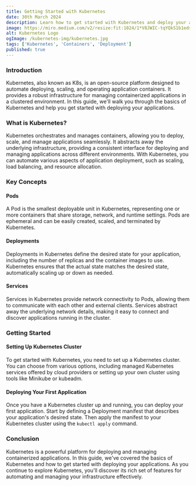 ```yaml
---
title: Getting Started with Kubernetes
date: 30th March 2024
description: Learn how to get started with Kubernetes and deploy your applications efficiently.
image: https://miro.medium.com/v2/resize:fit:1024/1*V8JWIC-tqYQkS1b1edsu3w.png
alt: Kubernetes Logo
ogImage: /kubernetes-img/kubernetes.jpg
tags: ['Kubernetes', 'Containers', 'Deployment']
published: true
---
```


### Introduction

Kubernetes, also known as K8s, is an open-source platform designed to automate deploying, scaling, and operating application containers. It provides a robust infrastructure for managing containerized applications in a clustered environment. In this guide, we'll walk you through the basics of Kubernetes and help you get started with deploying your applications.

### What is Kubernetes?

Kubernetes orchestrates and manages containers, allowing you to deploy, scale, and manage applications seamlessly. It abstracts away the underlying infrastructure, providing a consistent interface for deploying and managing applications across different environments. With Kubernetes, you can automate various aspects of application deployment, such as scaling, load balancing, and resource allocation.

### Key Concepts

#### Pods

A Pod is the smallest deployable unit in Kubernetes, representing one or more containers that share storage, network, and runtime settings. Pods are ephemeral and can be easily created, scaled, and terminated by Kubernetes.

#### Deployments

Deployments in Kubernetes define the desired state for your application, including the number of replicas and the container images to use. Kubernetes ensures that the actual state matches the desired state, automatically scaling up or down as needed.

#### Services

Services in Kubernetes provide network connectivity to Pods, allowing them to communicate with each other and external clients. Services abstract away the underlying network details, making it easy to connect and discover applications running in the cluster.

### Getting Started

#### Setting Up Kubernetes Cluster

To get started with Kubernetes, you need to set up a Kubernetes cluster. You can choose from various options, including managed Kubernetes services offered by cloud providers or setting up your own cluster using tools like Minikube or kubeadm.

#### Deploying Your First Application

Once you have a Kubernetes cluster up and running, you can deploy your first application. Start by defining a Deployment manifest that describes your application's desired state. Then apply the manifest to your Kubernetes cluster using the `kubectl apply` command.

### Conclusion

Kubernetes is a powerful platform for deploying and managing containerized applications. In this guide, we've covered the basics of Kubernetes and how to get started with deploying your applications. As you continue to explore Kubernetes, you'll discover its rich set of features for automating and managing your infrastructure effectively.
